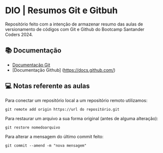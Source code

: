 
# DIO | Resumos Git e Gitbuh

Repositório feito com a intenção de armazenar resumo das aulas de versionamento de códigos com Git e Github do Bootcamp Santander Coders 2024.

## 📚 Documentação
- [Documentação Git](https://git-scm.com/doc/)
- [Documentação Github] (https://docs.github.com/)

## 💻 Notas referente as aulas

Para conectar um repositório local a um repositório remoto utilizamos:

```
git remote add origin https://url do repositório.git
```

Para restaurar um arquivo a sua forma original (antes de alguma alteração):

```
git restore nomedoarquivo
```

Para alterar a mensagem do último commit feito:

```
git commit --amend -m "nova mensagem"
```


